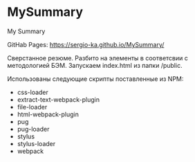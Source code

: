 # MySummary
My Summary

GitHab Pages: https://sergio-ka.github.io/MySummary/

Сверстанное резюме. Разбито на элементы в соответсвии с методологией БЭМ. Запускаем index.html из папки /public.

Использованы следующие скрипты поставленные из NPM:
- css-loader
- extract-text-webpack-plugin
- file-loader
- html-webpack-plugin
- pug
- pug-loader
- stylus
- stylus-loader
- webpack